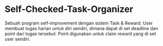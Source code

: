 # Self-Checked-Task-Organizer
Sebuah program self-improvement dengan sistem Task &amp; Reward. User membuat tugas harian untuk diri sendiri, dimana dapat di set deadline dan point dari tugas tersebut. Point digunakan untuk claim reward yang di set user sendiri.
